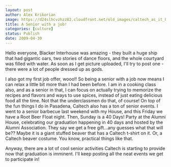 ```yaml
---
layout: post
author: Alex Krikorian
image: https://d24slhcvzhzz82.cloudfront.net/old_images/caltech_as_it_happens/6a0105349b8251970b01157060f4ff970b.jpg
title: A Senior with a job!
categories: [culture]
status: Publish
date: 2009-04-30
---
```


Hello everyone,
Blacker Interhouse was amazing - they built a huge ship that had gigantic oars, two stories of dance floors, and the whole courtyard was filled with water. As soon as I get picture uploaded, I'll try to post one - there were a lot of people dressed up as gods.

I also got my first job offer, wooo!! So being a senior with a job now means I can relax a little bit more than I had been before. I am in a cooking class also, and as a senior in that, I can focus on actually trying to memorize the recipes and flavors and ways to use spices, instead of just eating delicious food all the time. Not that the underclassmen do that, of course!
On top of the fun things I do in Pasadena, Caltech also has a ton of senior events. I went to a senior barbecue last weekend with my House, and this Friday we have a Root Beer Float night. Then, Sunday is a 40 Days! Party at the Alumni House, celebrating our graduation happening in 40 days and hosted by the Alumni Association. They say we get a free gift...any guesses what that will be?? Maybe it is a giant stuffed beaver that has a Caltech t-shirt on it. Or, a Caltech beaver costume. You know, practical things like that.

Anyway, there are a lot of cool senior activities Caltech is starting to provide now that graduation is imminent. I'll keep posting all the neat events we get to participate in!
